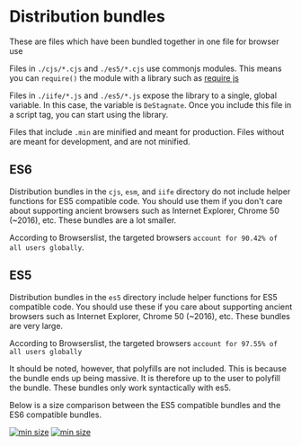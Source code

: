 # Distribution bundles

These are files which have been bundled together in one file for browser use

Files in `./cjs/*.cjs` and `./es5/*.cjs` use commonjs modules. This means you can `require()` the module with a library such as [require js](https://requirejs.org/)

Files in `./iife/*.js` and `./es5/*.js` expose the library to a single, global variable. In this case, the variable is `DeStagnate`. Once you include this file in a script tag, you can start using the library.

Files that include `.min` are minified and meant for production. Files without are meant for development, and are not minified.

## ES6
Distribution bundles in the `cjs`, `esm`, and `iife` directory do not include helper functions for ES5 compatible code. You should use them if you don't care about supporting ancient browsers such as Internet Explorer, Chrome 50 (~2016), etc. These bundles are a lot smaller.

According to Browserslist, the targeted browsers `account for 90.42% of all users globally`.

## ES5
Distribution bundles in the `es5` directory include helper functions for ES5 compatible code. You should use these if you care about supporting ancient browsers such as Internet Explorer, Chrome 50 (~2016), etc. These bundles are very large.

According to Browserslist, the targeted browsers `account for 97.55% of all users globally`

It should be noted, however, that polyfills are not included. This is because the bundle ends up being massive. It is therefore up to the user to polyfill the bundle. These bundles only work syntactically with es5.

Below is a size comparison between the ES5 compatible bundles and the ES6 compatible bundles.

<a href="https://github.com/Luke-zhang-04/DeStagnate/blob/master/dist/iife/deStagnate.min.js"><img src="https://img.shields.io/github/size/luke-zhang-04/DeStagnate/dist/iife/deStagnate.min.js?label=deStagnate.min.js&style=for-the-badge" alt="min size"></a>
<a href="https://github.com/Luke-zhang-04/DeStagnate/blob/master/dist/es5/deStagnate.min.js"><img src="https://img.shields.io/github/size/luke-zhang-04/DeStagnate/dist/es5/deStagnate.min.js?label=es5/deStagnate.min.js&style=for-the-badge" alt="min size"></a>
